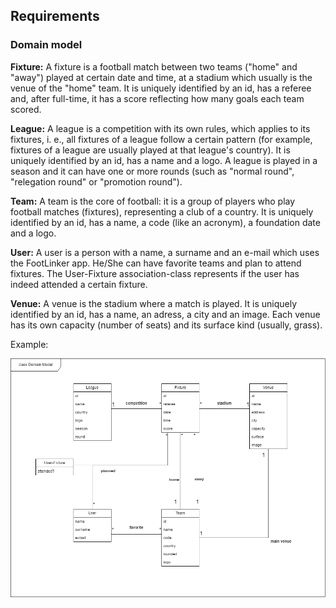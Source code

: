 
## Requirements

### Domain model

**Fixture:** A fixture is a football match between two teams ("home" and "away") played at certain date and time, at a stadium which usually is the venue of the "home" team. It is uniquely identified by an id, has a referee and, after full-time, it has a score reflecting how many goals each team scored.

**League:** A league is a competition with its own rules, which applies to its fixtures, i. e., all fixtures of a league follow a certain pattern (for example, fixtures of a league are usually played at that league's country). It is uniquely identified by an id, has a name and a logo. A league is played in a season and it can have one or more rounds (such as "normal round", "relegation round" or "promotion round").

**Team:** A team is the core of football: it is a group of players who play football matches (fixtures), representing a club of a country. It is uniquely identified by an id, has a name, a code (like an acronym), a foundation date and a logo.

**User:** A user is a person with a name, a surname and an e-mail which uses the FootLinker app. He/She can have favorite teams and plan to attend fixtures. The User-Fixture association-class represents if the user has indeed attended a certain fixture.

**Venue:** A venue is the stadium where a match is played. It is uniquely identified by an id, has a name, an adress, a city and an image. Each venue has its own capacity (number of seats) and its surface kind (usually, grass).  

Example:
 <p align="center" justify="center">
  <img src="../images/DomainModel.png"/>
</p>
